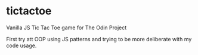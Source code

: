 # tictactoe

Vanilla JS Tic Tac Toe game for The Odin Project

First try att OOP using JS patterns and trying to be more deliberate with my
code usage.
